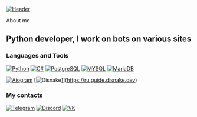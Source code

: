 [![Header](https://i.imgur.com/vaj0BL1.gif)](https://www.youtube.com/watch?v=dQw4w9WgXcQ)

About me
## Python developer, I work on bots on various sites

### Languages and Tools
[![Python](https://img.shields.io/badge/-Python-170200?style=for-the-dabge&logo=python&logoColor=FEEB00)](https://www.python.org)
[![C#](https://img.shields.io/badge/-C%23-170200?style=for-the-dabge&logo=c%23&logoColor=5c14ba)](https://learn.microsoft.com/ru-ru/dotnet/csharp/)
[![PostgreSQL](https://img.shields.io/badge/-PostgreSQL-170200?style=for-the-dabge&logo=PostgreSQL&logoColor=0092FE)](https://www.postgresql.org)
[![MYSQL](https://img.shields.io/badge/-MYSQL-170200?style=for-the-dabge&logo=MYSQL&logoColor=0092FE)](https://www.mysql.com)
[![MariaDB](https://img.shields.io/badge/-MariaDB-170200?style=for-the-dabge&logo=MariaDB&logoColor=FE8700)](https://mariadb.org)

[![Aiogram](https://img.shields.io/badge/-Aiogram-170200?style=for-the-dabge&logo=Telegram&logoColor=16c6cc)](https://aiogram.dev)
[![Disnake](https://img.shields.io/badge/-Disnake-170200?style=for-the-dabge&logo=Discord&logoColor=230de0)]](https://ru.guide.disnake.dev)

### My contacts
[![Telegram](https://img.shields.io/badge/-Telegram-170200?style=for-the-dabge&logo=Telegram&logoColor=16c6cc)](https://t.me/rlys1non)
[![Discord](https://img.shields.io/badge/-Discord-170200?style=for-the-dabge&logo=Discord&logoColor=230de0)](https://discordapp.com/users/824476340249821184/)
[![VK](https://img.shields.io/badge/-VK-170200?style=for-the-dabge&logo=VK&logoColor=4034eb)](https://vk.com/rlys1non)
